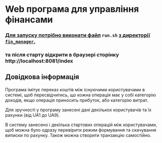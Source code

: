 # Web програма для управління фінансами #
### <u> Для запуску потрібно виконати файл</u> `run.sh` <u>з директорії `fin_manager`. </u> ###

### та після старту відкрити в браузері сторінку http://localhost:8081/index 
## Довідкова інформація ##
#### 
Програма імітує переказ коштів між існуючими користувачами в системі, щоб пересвідчитись, що кожна операція має у собі категорію доходів, якщо операція приносить прибуток, або категорію витрат.

Для зручності у програму занесені дані декількох користувачів та їх рахунки (від UA1 до UA9). 

В систему занесено і декілька стартових операцій між користувачами, щоб можна було одразу перевірити режим формування та скачування виписки по рахунку. Також можна створити транзакцію самостійно.

####